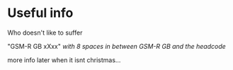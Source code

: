 # Useful info
Who doesn't like to suffer

"GSM-R GB        xXxx" *with 8 spaces in between GSM-R GB and the headcode*

more info later when it isnt christmas...